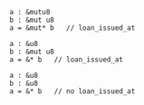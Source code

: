 
```
a : &mutu8
b : &mut u8
a = &mut* b   // loan_issued_at
```

```
a : &u8
b : &mut u8
a = &* b   // loan_issued_at
```

```
a : &u8
b : &u8
a = &* b   // no loan_issued_at
```

